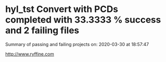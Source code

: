 # hyl_tst Convert with PCDs completed with 33.3333 % success and 2 failing files

Summary of passing and failing projects on: 2020-03-30 at 18:57:47

http://www.ryffine.com
